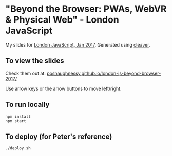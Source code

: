 # "Beyond the Browser: PWAs, WebVR & Physical Web" - London JavaScript

My slides for [London JavaScript, Jan 2017](https://www.meetup.com/London-JavaScript-Community/events/235924973/). 
Generated using [cleaver](https://github.com/jdan/cleaver).

## To view the slides

Check them out at: [poshaughnessy.github.io/london-js-beyond-browser-2017/](https://poshaughnessy.github.io/london-js-beyond-browser-2017/)

Use arrow keys or the arrow buttons to move left/right.


## To run locally

```
npm install
npm start
```

## To deploy (for Peter's reference)

```
./deploy.sh
```

